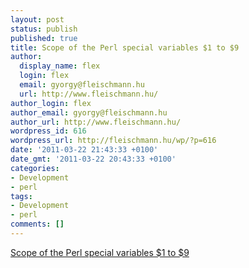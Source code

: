 ```yaml
---
layout: post
status: publish
published: true
title: Scope of the Perl special variables $1 to $9
author:
  display_name: flex
  login: flex
  email: gyorgy@fleischmann.hu
  url: http://www.fleischmann.hu/
author_login: flex
author_email: gyorgy@fleischmann.hu
author_url: http://www.fleischmann.hu/
wordpress_id: 616
wordpress_url: http://fleischmann.hu/wp/?p=616
date: '2011-03-22 21:43:33 +0100'
date_gmt: '2011-03-22 20:43:33 +0100'
categories:
- Development
- perl
tags:
- Development
- perl
comments: []
---
```

<p><a href="http://unix-school.blogspot.com/2010/12/scope-of-perl-special-variables-1-to-9.html">Scope of the Perl special variables $1 to $9</a></p>

